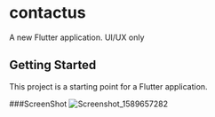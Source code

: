 # contactus

A new Flutter application.
UI/UX only

## Getting Started

This project is a starting point for a Flutter application.

###ScreenShot
![Screenshot_1589657282](https://user-images.githubusercontent.com/50459609/82129951-7802ab80-97e4-11ea-82d9-583a6bf1e698.png)

